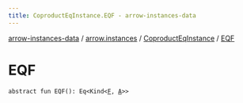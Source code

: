 ```yaml
---
title: CoproductEqInstance.EQF - arrow-instances-data
---
```


[arrow-instances-data](../../index.html) / [arrow.instances](../index.html) / [CoproductEqInstance](index.html) / [EQF](./-e-q-f.html)

# EQF

`abstract fun EQF(): Eq<Kind<`[`F`](index.html#F)`, `[`A`](index.html#A)`>>`